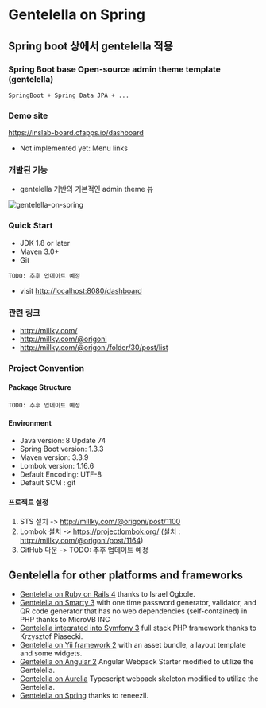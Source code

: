# Gentelella on Spring
## Spring boot 상에서 gentelella 적용

### Spring Boot base Open-source admin theme template (gentelella)



```
SpringBoot + Spring Data JPA + ...
```
### Demo site
https://inslab-board.cfapps.io/dashboard
- Not implemented yet: Menu links 


### 개발된 기능
- gentelella 기반의 기본적인 admin theme 뷰
 
![gentelella-on-spring](https://cloud.githubusercontent.com/assets/10793470/23447696/036e9202-fe90-11e6-8d43-7bd7da88a166.png)


### Quick Start
- JDK 1.8 or later
- Maven 3.0+
- Git

```
TODO: 추후 업데이트 예정
```

- visit [http://localhost:8080/dashboard](http://localhost:8080/dashboard)

### 관련 링크
- http://millky.com/
- http://millky.com/@origoni
- http://millky.com/@origoni/folder/30/post/list

### Project Convention

#### Package Structure

```
TODO: 추후 업데이트 예정

```

#### Environment
- Java version: 8 Update 74
- Spring Boot version: 1.3.3
- Maven version: 3.3.9
- Lombok version: 1.16.6
- Default Encoding: UTF-8
- Default SCM : git

#### 프로젝트 설정
1. STS 설치 -> http://millky.com/@origoni/post/1100
2. Lombok 설치 -> https://projectlombok.org/ (설치 : http://millky.com/@origoni/post/1164)
3. GitHub 다운 -> TODO: 추후 업데이트 예정

## Gentelella for other platforms and frameworks

* [Gentelella on Ruby on Rails 4](https://github.com/iogbole/gentelella_on_rails) thanks to Israel Ogbole.
* [Gentelella on Smarty 3](https://github.com/microvb/otp-thing) with one time password generator, validator, and QR code generator that has no web dependencies (self-contained) in PHP thanks to MicroVB INC
* [Gentelella integrated into Symfony 3](https://github.com/krzysiekpiasecki/Gentelella) full stack PHP framework thanks to Krzysztof Piasecki.
* [Gentelella on Yii framework 2](https://github.com/yiister/yii2-gentelella) with an asset bundle, a layout template and some widgets.
* [Gentelella on Angular 2](https://github.com/kmkatsma/angular2-webpack-starter-gentelella) Angular Webpack Starter modified to utilize the Gentelella.
* [Gentelella on Aurelia](https://github.com/kmkatsma/aurelia-gentelella) Typescript webpack skeleton modified to utilize the Gentelella.
* [Gentelella on Spring](https://github.com/renenezll/gentelella-on-spring) thanks to reneezll.
